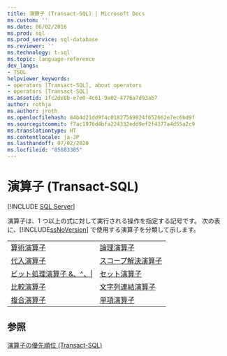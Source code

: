 ```yaml
---
title: 演算子 (Transact-SQL) | Microsoft Docs
ms.custom: ''
ms.date: 06/02/2016
ms.prod: sql
ms.prod_service: sql-database
ms.reviewer: ''
ms.technology: t-sql
ms.topic: language-reference
dev_langs:
- TSQL
helpviewer_keywords:
- operators [Transact-SQL], about operators
- operators [Transact-SQL]
ms.assetid: 1fc2de8b-e7e0-4c61-9a02-4776a7d93ab7
author: rothja
ms.author: jroth
ms.openlocfilehash: 84b4d21dd9f4c01827569824f652662e7ec6bd9f
ms.sourcegitcommit: f7ac1976d4bfa224332edd9ef2f4377a4d55a2c9
ms.translationtype: HT
ms.contentlocale: ja-JP
ms.lasthandoff: 07/02/2020
ms.locfileid: "85883385"
---
```

# <a name="operators-transact-sql"></a>演算子 (Transact-SQL)
[!INCLUDE [SQL Server](../../includes/applies-to-version/sqlserver.md)]

  演算子は、1 つ以上の式に対して実行される操作を指定する記号です。 次の表に、[!INCLUDE[ssNoVersion](../../includes/ssnoversion-md.md)] で使用する演算子を分類して示します。  
  
|||  
|-|-|  
|[算術演算子](../../t-sql/language-elements/arithmetic-operators-transact-sql.md)|[論理演算子](../../t-sql/language-elements/logical-operators-transact-sql.md)|  
|[代入演算子](../../t-sql/language-elements/assignment-operator-transact-sql.md)|[スコープ解決演算子](../../t-sql/language-elements/scope-resolution-operator-transact-sql.md)|  
|[ビット処理演算子 &、^、&#124;](../../t-sql/language-elements/bitwise-operators-transact-sql.md)|[セット演算子](https://msdn.microsoft.com/library/1aa4c424-b92c-4409-a1c7-34a0264ee107)|  
|[比較演算子](../../t-sql/language-elements/comparison-operators-transact-sql.md)|[文字列連結演算子](../../t-sql/language-elements/string-operators-transact-sql.md)|  
|[複合演算子](../../t-sql/language-elements/compound-operators-transact-sql.md)|[単項演算子](https://msdn.microsoft.com/library/c4748146-4049-4040-8826-56c464410878)|  
  
## <a name="see-also"></a>参照  
 [演算子の優先順位 &#40;Transact-SQL&#41;](../../t-sql/language-elements/operator-precedence-transact-sql.md)  
  
  
